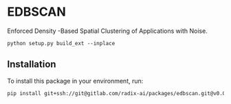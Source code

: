 # EDBSCAN

Enforced Density -Based Spatial Clustering of Applications with Noise.

```shell
python setup.py build_ext --inplace
```

## Installation

To install this package in your environment, run:

```bash
pip install git+ssh://git@gitlab.com/radix-ai/packages/edbscan.git@v0.0.0
```
